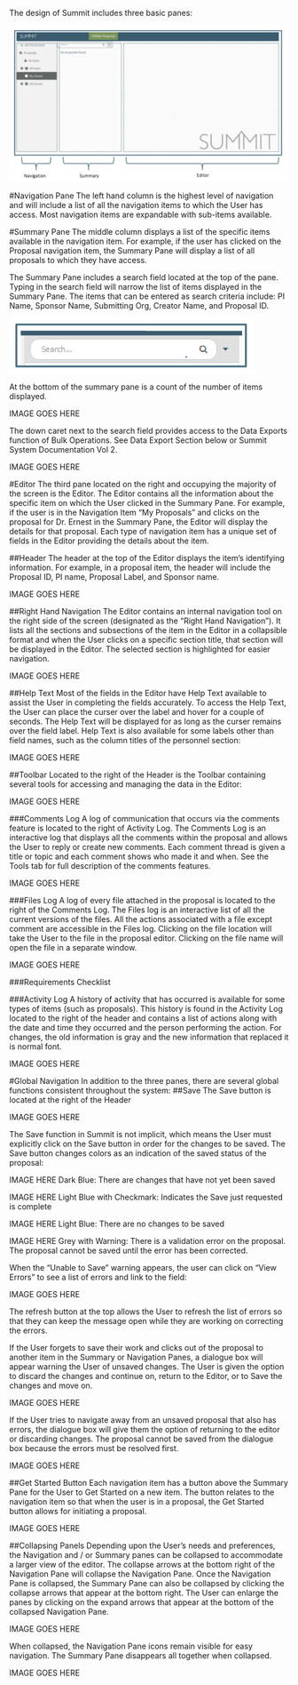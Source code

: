 The design of Summit includes three basic panes:

![Three Panes](../images/navigation/NavGen_3panes.jpg)

#Navigation Pane
The left hand column is the highest level of navigation and will include a list of all the navigation items to which the User has access.  Most navigation items are expandable with sub-items available.

#Summary Pane
The middle column displays a list of the specific items available in the navigation item.  For example, if the user has clicked on the Proposal navigation item, the Summary Pane will display a list of all proposals to which they have access.

The Summary Pane includes a search field located at the top of the pane.  Typing in the search field will narrow the list of items displayed in the Summary Pane. The items that can be entered as search criteria include: PI Name, Sponsor Name, Submitting Org, Creator Name, and Proposal ID.

![Search Field](../images/navigation/NavGen_Search.jpg)

At the bottom of the summary pane is a count of the number of items displayed.

IMAGE GOES HERE

The down caret next to the search field provides access to the Data Exports function of Bulk Operations.  See Data Export Section below or Summit System Documentation Vol 2.

IMAGE GOES HERE

#Editor
The third pane located on the right and occupying the majority of the screen is the Editor.  The Editor contains all the information about the specific item on which the User clicked in the Summary Pane.   For example, if the user is in the Navigation Item “My Proposals” and clicks on the proposal for Dr. Ernest in the Summary Pane, the Editor will display the details for that proposal.  Each type of navigation item has a unique set of fields in the Editor providing the details about the item.  

##Header
The header at the top of the Editor displays the item’s identifying information. For example, in a proposal item, the header will include the Proposal ID, PI name, Proposal Label, and Sponsor name.

IMAGE GOES HERE

##Right Hand Navigation
The Editor contains an internal navigation tool on the right side of the screen (designated as the “Right Hand Navigation”).  It lists all the sections and subsections of the item in the Editor in a collapsible format and when the User clicks on a specific section title, that section will be displayed in the Editor.   The selected section is highlighted for easier navigation.

IMAGE GOES HERE

##Help Text
Most of the fields in the Editor have Help Text available to assist the User in completing the fields accurately.  To access the Help Text, the User can place the curser over the label and hover for a couple of seconds.  The Help Text will be displayed for as long as the curser remains over the field label.  Help Text is also available for some labels other than field names, such as the column titles of the personnel section:

IMAGE GOES HERE

##Toolbar
Located to the right of the Header is the Toolbar containing several tools for accessing and managing the data in the Editor:

IMAGE GOES HERE

###Comments Log
A log of communication that occurs via the comments feature is located to the right of Activity Log.  The Comments Log is an interactive log that displays all the comments within the proposal and allows the User to reply or create new comments.  Each comment thread is given a title or topic and each comment shows who made it and when.  See the Tools tab for full description of the comments features.

IMAGE GOES HERE

###Files Log
A log of every file attached in the proposal is located to the right of the Comments Log.  The Files log is an interactive list of all the current versions of the files.  All the actions associated with a file except comment are accessible in the Files log.  Clicking on the file location will take the User to the file in the proposal editor.  Clicking on the file name will open the file in a separate window.

IMAGE GOES HERE

###Requirements Checklist


###Activity Log
A history of activity that has occurred is available for some types of items (such as proposals).  This history is found in the Activity Log located to the right of the header and contains a list of actions along with the date and time they occurred and the person performing the action.  For changes, the old information is gray and the new information that replaced it is normal font.

IMAGE GOES HERE

#Global Navigation
In addition to the three panes, there are several global functions consistent throughout the system:
##Save
The Save button is located at the right of the Header

IMAGE GOES HERE

The Save function in Summit is not implicit, which means the User must explicitly click on the Save button in order for the changes to be saved.  The Save button changes colors as an indication of the saved status of the proposal:

IMAGE HERE   Dark Blue:  There are changes that have not yet been saved

IMAGE HERE  Light Blue with Checkmark:  Indicates the Save just requested is complete

IMAGE HERE   Light Blue:  There are no changes to be saved

IMAGE HERE   Grey with Warning:  There is a validation error on the proposal.  The proposal cannot be saved until the error has been corrected.

When the “Unable to Save” warning appears, the user can click on “View Errors” to see a list of errors and link to the field:

IMAGE GOES HERE

The refresh button at the top allows the User to refresh the list of errors so that they can keep the message open while they are working on correcting the errors.

If the User forgets to save their work and clicks out of the proposal to another item in the Summary or Navigation Panes, a dialogue box will appear warning the User of unsaved changes.  The User is given the option to discard the changes and continue on, return to the Editor, or to Save the changes and move on.

IMAGE GOES HERE

If the User tries to navigate away from an unsaved proposal that also has errors, the dialogue box will give them the option of returning to the editor or discarding changes.  The proposal cannot be saved from the dialogue box because the errors must be resolved first.

IMAGE GOES HERE

##Get Started Button
Each navigation item has a button above the Summary Pane for the User to Get Started on a new item.  The button relates to the navigation item so that when the user is in a proposal, the Get Started button allows for initiating a proposal.

IMAGE GOES HERE

##Collapsing Panels
Depending upon the User’s needs and preferences, the Navigation and / or Summary panes can be collapsed to accommodate a larger view of the editor. The collapse arrows at the bottom right of the Navigation Pane will collapse the Navigation Pane.  Once the Navigation Pane is collapsed, the Summary Pane can also be collapsed by clicking the collapse arrows that appear at the bottom right.  The User can enlarge the panes by clicking on the expand arrows that appear at the bottom of the collapsed Navigation Pane.

IMAGE GOES HERE

When collapsed, the Navigation Pane icons remain visible for easy navigation.  The Summary Pane disappears all together when collapsed.

IMAGE GOES HERE
